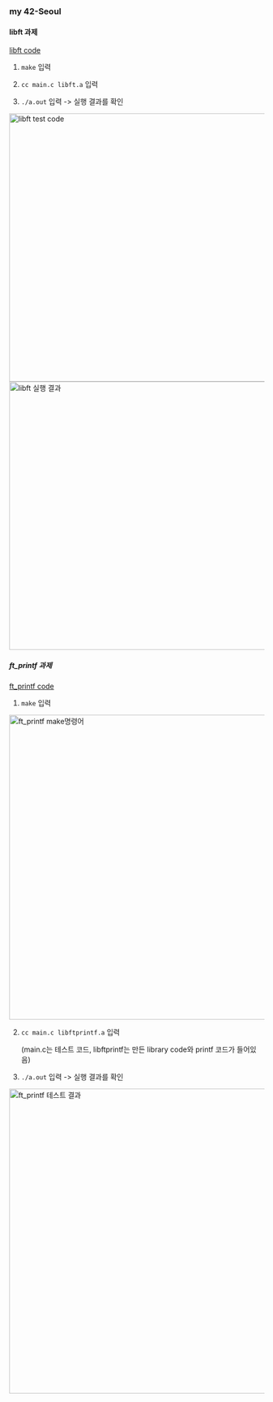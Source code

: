 ### my 42-Seoul

#### libft 과제

[libft code](https://github.com/choiwoonsik/my42-Seoul/tree/master/42cursus/libft_dir/libft)

1. `make` 입력

2. `cc main.c libft.a` 입력

3. `./a.out` 입력 -> 실행 결과를 확인

<img width="528" alt="libft test code" src="https://user-images.githubusercontent.com/42247724/121803467-b8995680-cc7c-11eb-9043-ea31ea94b4b9.png">

<img width="528" alt="libft 실행 결과" src="https://user-images.githubusercontent.com/42247724/121803472-c7800900-cc7c-11eb-9891-2fb80e1e30a5.png">

##### ft_printf 과제

[ft_printf code](https://github.com/choiwoonsik/my42-Seoul/tree/master/42cursus/ft_printf_dir/ft_printf)

1. `make` 입력

<img width="600" alt="ft_printf make명령어" src="https://user-images.githubusercontent.com/42247724/121802600-23945e80-cc78-11eb-9421-c249a41744e9.png">

2. `cc main.c libftprintf.a` 입력

   (main.c는 테스트 코드, libftprintf는 만든 library code와 printf 코드가 들어있음)

3. `./a.out` 입력 -> 실행 결과를 확인

<img width="600" alt="ft_printf 테스트 결과" src="https://user-images.githubusercontent.com/42247724/121802645-50487600-cc78-11eb-801b-4226bc6bde7b.png">

